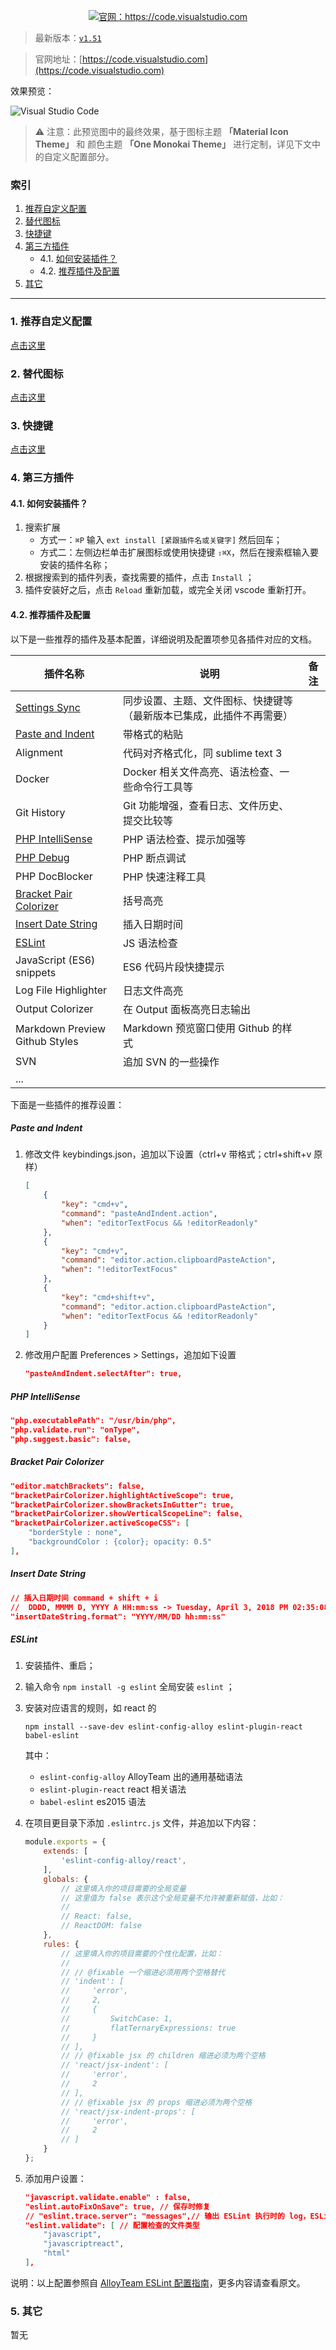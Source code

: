 <p align="center">
	<a href="https://code.visualstudio.com">
		<img src="./icons/vscode-logo-stable.png" attr="vscode logo" title="官网：https://code.visualstudio.com">
	</a>
</p>

> 最新版本：[`v1.51`](https://code.visualstudio.com/updates/v1_51)

> 官网地址：[https://code.visualstudio.com](https://code.visualstudio.com)

效果预览：

![Visual Studio Code](./preview.png "Visual Studio Code")

> ⚠️ 注意：此预览图中的最终效果，基于图标主题 **「Material Icon Theme」** 和 颜色主题 **「One Monokai Theme」** 进行定制，详见下文中的自定义配置部分。

### 索引

1. [推荐自定义配置](#1-主题及配色方案)
2. [替代图标](#2-替代图标)
3. [快捷键](#3-快捷键)
4. [第三方插件](#4-第三方插件)
	- 4.1. [如何安装插件？](#41-如何安装插件)
	- 4.2. [推荐插件及配置](#42-推荐插件及配置)
5. [其它](#5-其它)

---

### 1. 推荐自定义配置

[点击这里](./settings.md)

### 2. 替代图标

[点击这里](./icons/README.md)

### 3. 快捷键

[点击这里](./keys.md)

### 4. 第三方插件

#### 4.1. 如何安装插件？

1. 搜索扩展
	- 方式一：`⌘P` 输入 `ext install [紧跟插件名或关键字]` 然后回车；
	- 方式二：左侧边栏单击扩展图标或使用快捷键 `⇧⌘X`，然后在搜索框输入要安装的插件名称；
2. 根据搜索到的插件列表，查找需要的插件，点击 `Install` ；
3. 插件安装好之后，点击 `Reload` 重新加载，或完全关闭 vscode 重新打开。

#### 4.2. 推荐插件及配置

以下是一些推荐的插件及基本配置，详细说明及配置项参见各插件对应的文档。

| 插件名称 | 说明 | 备注 |
| --- | --- | --- |
| [Settings Sync](https://marketplace.visualstudio.com/items?itemName=Shan.code-settings-sync) | 同步设置、主题、文件图标、快捷键等（最新版本已集成，此插件不再需要） |  |
| [Paste and Indent](#paste-and-indent) | 带格式的粘贴 |  |
| Alignment | 代码对齐格式化，同 sublime text 3 |  |
| Docker | Docker 相关文件高亮、语法检查、一些命令行工具等 |  |
| Git History | Git 功能增强，查看日志、文件历史、提交比较等 |  |
| [PHP IntelliSense](#php-intellisense) | PHP 语法检查、提示加强等 |  |
| [PHP Debug](./php_xdebug.md) | PHP 断点调试 |  |
| PHP DocBlocker | PHP 快速注释工具 |  |
| [Bracket Pair Colorizer](#bracket-pair-colorizer) | 括号高亮 |  |
| [Insert Date String](#insert-date-string) | 插入日期时间 |  |
| [ESLint](#eslint) | JS 语法检查 |  |
| JavaScript (ES6) snippets | ES6 代码片段快捷提示 |  |
| Log File Highlighter | 日志文件高亮 |  |
| Output Colorizer | 在 Output 面板高亮日志输出 |  |
| Markdown Preview Github Styles | Markdown 预览窗口使用 Github 的样式 |  |
| SVN | 追加 SVN 的一些操作 |  |
| ... |  |  |

下面是一些插件的推荐设置：

##### Paste and Indent

1. 修改文件 keybindings.json，追加以下设置（ctrl+v 带格式；ctrl+shift+v 原样）

	```json
	[
	    {
	        "key": "cmd+v",
	        "command": "pasteAndIndent.action",
	        "when": "editorTextFocus && !editorReadonly"
	    },
	    {
	        "key": "cmd+v",
	        "command": "editor.action.clipboardPasteAction",
	        "when": "!editorTextFocus"
	    },
	    {
	        "key": "cmd+shift+v",
	        "command": "editor.action.clipboardPasteAction",
	        "when": "editorTextFocus && !editorReadonly"
	    }
	]
	```

2. 修改用户配置 Preferences > Settings，追加如下设置

	```json
	"pasteAndIndent.selectAfter": true,
	```

##### PHP IntelliSense

```json
"php.executablePath": "/usr/bin/php",
"php.validate.run": "onType",
"php.suggest.basic": false,
```

##### Bracket Pair Colorizer

```json
"editor.matchBrackets": false,
"bracketPairColorizer.highlightActiveScope": true,
"bracketPairColorizer.showBracketsInGutter": true,
"bracketPairColorizer.showVerticalScopeLine": false,
"bracketPairColorizer.activeScopeCSS": [
    "borderStyle : none",
    "backgroundColor : {color}; opacity: 0.5"
],
```

##### Insert Date String

```json
// 插入日期时间 command + shift + i
//  DDDD, MMMM D, YYYY A HH:mm:ss -> Tuesday, April 3, 2018 PM 02:35:08
"insertDateString.format": "YYYY/MM/DD hh:mm:ss"
```

##### ESLint

1. 安装插件、重启；
2. 输入命令 `npm install -g eslint` 全局安装 `eslint` ；
3. 安装对应语言的规则，如 react 的

	```
	npm install --save-dev eslint-config-alloy eslint-plugin-react babel-eslint
	```

	其中：

	- `eslint-config-alloy` AlloyTeam 出的通用基础语法
	- `eslint-plugin-react` react 相关语法
	- `babel-eslint` es2015 语法
4. 在项目更目录下添加 `.eslintrc.js` 文件，并追加以下内容：

	```javascript
	module.exports = {
	    extends: [
	        'eslint-config-alloy/react',
	    ],
	    globals: {
	        // 这里填入你的项目需要的全局变量
	        // 这里值为 false 表示这个全局变量不允许被重新赋值，比如：
	        //
	        // React: false,
	        // ReactDOM: false
	    },
	    rules: {
	        // 这里填入你的项目需要的个性化配置，比如：
	        //
	        // // @fixable 一个缩进必须用两个空格替代
	        // 'indent': [
	        //     'error',
	        //     2,
	        //     {
	        //         SwitchCase: 1,
	        //         flatTernaryExpressions: true
	        //     }
	        // ],
	        // // @fixable jsx 的 children 缩进必须为两个空格
	        // 'react/jsx-indent': [
	        //     'error',
	        //     2
	        // ],
	        // // @fixable jsx 的 props 缩进必须为两个空格
	        // 'react/jsx-indent-props': [
	        //     'error',
	        //     2
	        // ]
	    }
	};
	```

5. 添加用户设置：

	```json
	"javascript.validate.enable" : false,
	"eslint.autoFixOnSave": true, // 保存时修复
	// "eslint.trace.server": "messages",// 输出 ESLint 执行时的 log，ESLint 不生效的时候可以启用看看
	"eslint.validate": [ // 配置检查的文件类型
	    "javascript",
	    "javascriptreact",
	    "html"
	],
	```

说明：以上配置参照自 [AlloyTeam ESLint 配置指南](http://www.alloyteam.com/2017/08/13065/)，更多内容请查看原文。


### 5. 其它

暂无
